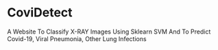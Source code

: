 # CoviDetect
A Website To Classify X-RAY Images Using Sklearn SVM And To Predict Covid-19, Viral Pneumonia, Other Lung Infections
